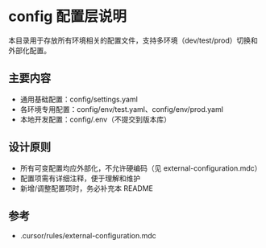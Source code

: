 # config 配置层说明

本目录用于存放所有环境相关的配置文件，支持多环境（dev/test/prod）切换和外部化配置。

## 主要内容
- 通用基础配置：config/settings.yaml
- 各环境专用配置：config/env/test.yaml、config/env/prod.yaml
- 本地开发配置：config/.env（不提交到版本库）

## 设计原则
- 所有可变配置均应外部化，不允许硬编码（见 external-configuration.mdc）
- 配置项需有详细注释，便于理解和维护
- 新增/调整配置项时，务必补充本 README

## 参考
- .cursor/rules/external-configuration.mdc
